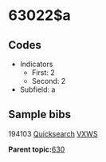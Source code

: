 # 63022$a

## Codes

-   Indicators
    -   First: 2
    -   Second: 2
-   Subfield: a

## Sample bibs

194103 [Quicksearch](https://search.library.yale.edu/catalog/194103) [VXWS](http://prodorbis.library.yale.edu:7014/vxws/GetHoldingsService?bibId=194103)

**Parent topic:**[630](../../tags/630/630.md)


